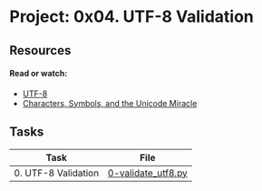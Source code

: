 # Project: 0x04. UTF-8 Validation

## Resources

#### Read or watch:

- [UTF-8](https://intranet.alxswe.com/rltoken/oqFi6P1hNvp9aSuNv---IQ)
- [Characters, Symbols, and the Unicode Miracle](https://intranet.alxswe.com/rltoken/d--jVK8sBSlhkosu7pFzdw)

## Tasks

| Task                | File                                       |
| ------------------- | ------------------------------------------ |
| 0. UTF-8 Validation | [0-validate_utf8.py](./0-validate_utf8.py) |

